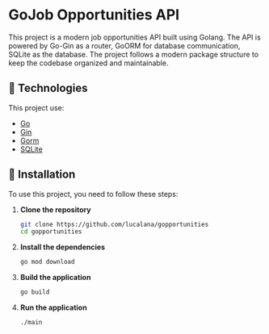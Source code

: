 # GoJob Opportunities API

This project is a modern job opportunities API built using Golang. The API is powered by Go-Gin as a router, GoORM for database communication, SQLite as the database. The project follows a modern package structure to keep the codebase organized and maintainable.

## 📌 Technologies

This project use:

-   [Go](https://go.dev/)
-   [Gin](https://gin-gonic.com/)
-   [Gorm](https://gorm.io/)
-   [SQLite](https://www.sqlite.org/index.html)



## 🚀 Installation

To use this project, you need to follow these steps:

1. **Clone the repository**

    ```sh
    git clone https://github.com/lucalana/gopportunities
    cd gopportunities
    ```

2. **Install the dependencies**

    ```sh
    go mod download
    ```

3. **Build the application**

    ```sh
    go build
    ```

4. **Run the application**

    ```sh
    ./main
    ```

